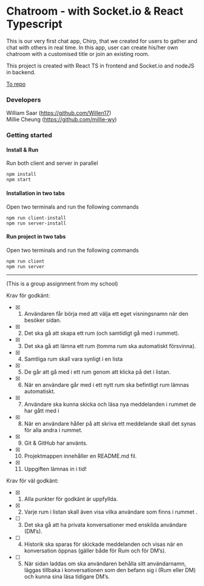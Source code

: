 # Chatroom - with Socket.io & React Typescript

This is our very first chat app, Chirp, that we created for users to gather and chat with others in real time. In this app, user can create his/her own chatroom with a customised title or join an existing room. 

This project is created with React TS in frontend and Socket.io and nodeJS in backend. 

[To repo](https://github.com/Willen17/chatroom/ "Chatroom - with Socket.io & React Typescript")

### Developers

William Saar (https://github.com/Willen17) </br>
Millie Cheung (https://github.com/millie-wy)

### Getting started

#### Install & Run

Run both client and server in parallel

  ```
  npm install
  npm start
  ```

#### Installation in two tabs

Open two terminals and run the following commands

   ```
  npm run client-install
  npm run server-install
  ```
   
#### Run project in two tabs

Open two terminals and run the following commands

  ```
  npm run client
  npm run server
  ```

---

(This is a group assignment from my school)

Krav för godkänt:

- [x] 1. Användaren får börja med att välja ett eget visningsnamn när den besöker sidan.
- [x] 2. Det ska gå att skapa ett rum (och samtidigt gå med i rummet).
- [x] 3. Det ska gå att lämna ett rum (tomma rum ska automatiskt försvinna).
- [x] 4. Samtliga rum skall vara synligt i en lista
- [x] 5. De går att gå med i ett rum genom att klicka på det i listan.
- [x] 6. När en användare går med i ett nytt rum ska befintligt rum lämnas automatiskt.
- [x] 7. Användare ska kunna skicka och läsa nya meddelanden i rummet de har gått med i
- [x] 8. När en användare håller på att skriva ett meddelande skall det synas för alla andra i rummet.
- [x] 9. Git & GitHub har använts.
- [x] 10. Projektmappen innehåller en README.md fil.
- [x] 11. Uppgiften lämnas in i tid!

Krav för väl godkänt:

- [x] 1. Alla punkter för godkänt är uppfyllda.
- [x] 2. Varje rum i listan skall även visa vilka användare som finns i rummet .
- [ ] 3. Det ska gå att ha privata konversationer med enskilda användare (DM’s).
- [ ] 4. Historik ska sparas för skickade meddelanden och visas när en konversation öppnas (gäller både för Rum och för DM’s).
- [ ] 5. När sidan laddas om ska användaren behålla sitt användarnamn, läggas tillbaka i konversationen som den befann sig i (Rum eller DM) och kunna sina läsa tidigare DM’s.
